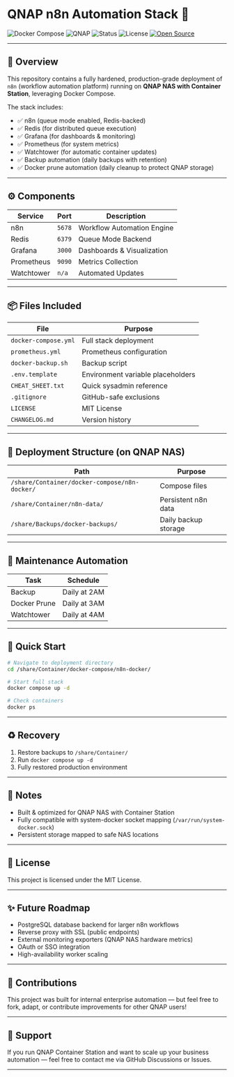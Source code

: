 # QNAP n8n Automation Stack 🚀

![Docker Compose](https://img.shields.io/badge/docker-compose-blue)
![QNAP](https://img.shields.io/badge/platform-QNAP-brightgreen)
![Status](https://img.shields.io/badge/status-production--ready-success)
![License](https://img.shields.io/badge/license-MIT-blue)
[![Open Source](https://badges.frapsoft.com/os/v1/open-source.svg?v=103)](https://github.com/your-username/qnap-n8n-automation-stack)

---

## 🧭 Overview

This repository contains a fully hardened, production-grade deployment of `n8n` (workflow automation platform) running on **QNAP NAS with Container Station**, leveraging Docker Compose.

The stack includes:

- ✅ n8n (queue mode enabled, Redis-backed)
- ✅ Redis (for distributed queue execution)
- ✅ Grafana (for dashboards & monitoring)
- ✅ Prometheus (for system metrics)
- ✅ Watchtower (for automatic container updates)
- ✅ Backup automation (daily backups with retention)
- ✅ Docker prune automation (daily cleanup to protect QNAP storage)

---

## ⚙️ Components

| Service   | Port  | Description |
|-----------|-------|-------------|
| n8n       | `5678`| Workflow Automation Engine |
| Redis     | `6379`| Queue Mode Backend |
| Grafana   | `3000`| Dashboards & Visualization |
| Prometheus| `9090`| Metrics Collection |
| Watchtower| `n/a` | Automated Updates |

---

## 📦 Files Included

| File | Purpose |
|------|---------|
| `docker-compose.yml` | Full stack deployment |
| `prometheus.yml` | Prometheus configuration |
| `docker-backup.sh` | Backup script |
| `.env.template` | Environment variable placeholders |
| `CHEAT_SHEET.txt` | Quick sysadmin reference |
| `.gitignore` | GitHub-safe exclusions |
| `LICENSE` | MIT License |
| `CHANGELOG.md` | Version history |

---

## 📂 Deployment Structure (on QNAP NAS)

| Path | Purpose |
|------|---------|
| `/share/Container/docker-compose/n8n-docker/` | Compose files |
| `/share/Container/n8n-data/` | Persistent n8n data |
| `/share/Backups/docker-backups/` | Daily backup storage |

---

## 🔄 Maintenance Automation

| Task | Schedule |
|------|----------|
| Backup | Daily at 2AM |
| Docker Prune | Daily at 3AM |
| Watchtower | Daily at 4AM |

---

## 🚀 Quick Start

```bash
# Navigate to deployment directory
cd /share/Container/docker-compose/n8n-docker/

# Start full stack
docker compose up -d

# Check containers
docker ps
```

---

## ♻️ Recovery

1. Restore backups to `/share/Container/`  
2. Run `docker compose up -d`  
3. Fully restored production environment

---

## 🔐 Notes

- Built & optimized for QNAP NAS with Container Station
- Fully compatible with system-docker socket mapping (`/var/run/system-docker.sock`)
- Persistent storage mapped to safe NAS locations

---

## 📜 License

This project is licensed under the MIT License.

---

## ✨ Future Roadmap

- PostgreSQL database backend for larger n8n workflows
- Reverse proxy with SSL (public endpoints)
- External monitoring exporters (QNAP NAS hardware metrics)
- OAuth or SSO integration
- High-availability worker scaling

---

## 🤝 Contributions

This project was built for internal enterprise automation — but feel free to fork, adapt, or contribute improvements for other QNAP users!

---

## 📧 Support

If you run QNAP Container Station and want to scale up your business automation — feel free to contact me via GitHub Discussions or Issues.

---